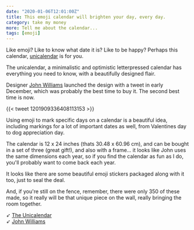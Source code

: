 ```yaml
---
date: "2020-01-06T12:01:00Z"
title: This emoji calendar will brighten your day, every day.
category: take my money
more: Tell me about the calendar...
tags: [emoji]
---
```


Like emoji? Like to know what date it is? Like to be happy? Perhaps this calendar, [unicalendar](https://www.unicalendar.me/) is for you.

The unicalendar, a minimalistic and optimistic letterpressed calendar has everything you need to know, with a beautifully designed flair. 

Designer [John Williams](https://www.jw.design/) launched the design with a tweet in early December, which was probably the best time to buy it. The second best time is now.

{{< tweet 1201909336408113153 >}}

Using emoji to mark specific days on a calendar is a beautiful idea, including markings for a lot of important dates as well, from Valentines day to dog appreciation day.

<!--more-->

The calendar is 12 x 24 inches (thats 30.48 x 60.96 cm), and can be bought in a set of three (great gift!), and also with a frame... it looks like John uses the same dimensions each year, so if you find the calendar as fun as I do, you'll probably want to come back each year.

It looks like there are some beautiful emoji stickers packaged along with it too, just to seal the deal.

And, if you're still on the fence, remember, there were only 350 of these made, so it really will be that unique piece on the wall, really bringing the room together.

➶ [The Unicalendar](https://www.unicalendar.me/)  
➶ [John Williams](https://www.jw.design/)  
